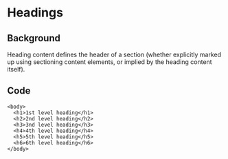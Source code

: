 # Headings

## Background
Heading content defines the header of a section (whether explicitly marked
 up using sectioning content elements, or implied by the heading content itself).

## Code
```
<body>
  <h1>1st level heading</h1>
  <h2>2nd level heading</h2>
  <h3>3nd level heading</h3>
  <h4>4th level heading</h4>
  <h5>5th level heading</h5>
  <h6>6th level heading</h6>
</body>
```
